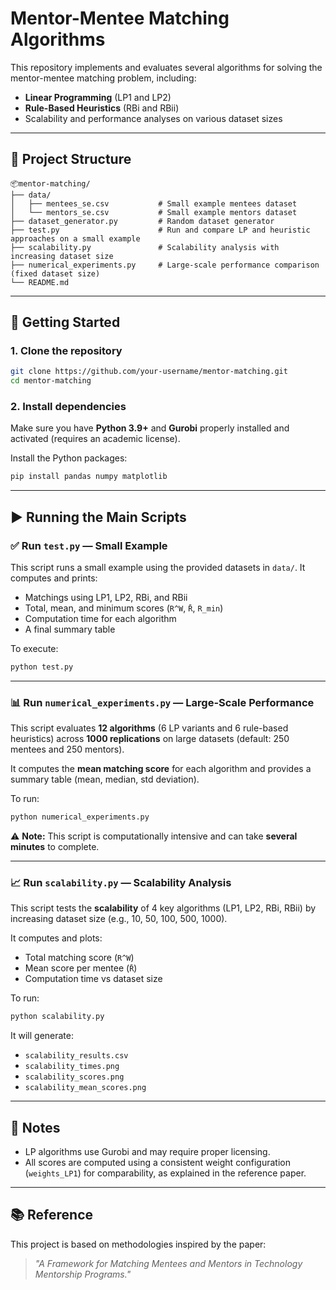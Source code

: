 # Mentor-Mentee Matching Algorithms

This repository implements and evaluates several algorithms for solving the mentor-mentee matching problem, including:

- **Linear Programming** (LP1 and LP2)
- **Rule-Based Heuristics** (RBi and RBii)
- Scalability and performance analyses on various dataset sizes

---

## 📁 Project Structure

```
📦mentor-matching/
├── data/
│   ├── mentees_se.csv           # Small example mentees dataset
│   └── mentors_se.csv           # Small example mentors dataset
├── dataset_generator.py         # Random dataset generator
├── test.py                      # Run and compare LP and heuristic approaches on a small example
├── scalability.py               # Scalability analysis with increasing dataset size
├── numerical_experiments.py     # Large-scale performance comparison (fixed dataset size)
└── README.md
```

---

## 🚀 Getting Started

### 1. Clone the repository

```bash
git clone https://github.com/your-username/mentor-matching.git
cd mentor-matching
```

### 2. Install dependencies

Make sure you have **Python 3.9+** and **Gurobi** properly installed and activated (requires an academic license).

Install the Python packages:

```bash
pip install pandas numpy matplotlib
```

---

## ▶️ Running the Main Scripts

### ✅ Run `test.py` — Small Example

This script runs a small example using the provided datasets in `data/`. It computes and prints:

- Matchings using LP1, LP2, RBi, and RBii
- Total, mean, and minimum scores (`R^W`, `R̄`, `R_min`)
- Computation time for each algorithm
- A final summary table

To execute:

```bash
python test.py
```

---

### 📊 Run `numerical_experiments.py` — Large-Scale Performance

This script evaluates **12 algorithms** (6 LP variants and 6 rule-based heuristics) across **1000 replications** on large datasets (default: 250 mentees and 250 mentors).

It computes the **mean matching score** for each algorithm and provides a summary table (mean, median, std deviation).

To run:

```bash
python numerical_experiments.py
```

⚠️ **Note:** This script is computationally intensive and can take **several minutes** to complete.

---

### 📈 Run `scalability.py` — Scalability Analysis

This script tests the **scalability** of 4 key algorithms (LP1, LP2, RBi, RBii) by increasing dataset size (e.g., 10, 50, 100, 500, 1000).

It computes and plots:
- Total matching score (`R^W`)
- Mean score per mentee (`R̄`)
- Computation time vs dataset size

To run:

```bash
python scalability.py
```

It will generate:
- `scalability_results.csv`
- `scalability_times.png`
- `scalability_scores.png`
- `scalability_mean_scores.png`

---

## 📌 Notes

- LP algorithms use Gurobi and may require proper licensing.
- All scores are computed using a consistent weight configuration (`weights_LP1`) for comparability, as explained in the reference paper.

---

## 📚 Reference

This project is based on methodologies inspired by the paper:

> *"A Framework for Matching Mentees and Mentors in Technology Mentorship Programs."*